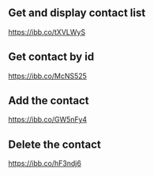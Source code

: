 ## Get and display contact list
https://ibb.co/tXVLWyS

## Get contact by id
https://ibb.co/McNS525

## Add the contact
https://ibb.co/GW5nFy4

## Delete the contact
https://ibb.co/hF3ndj6